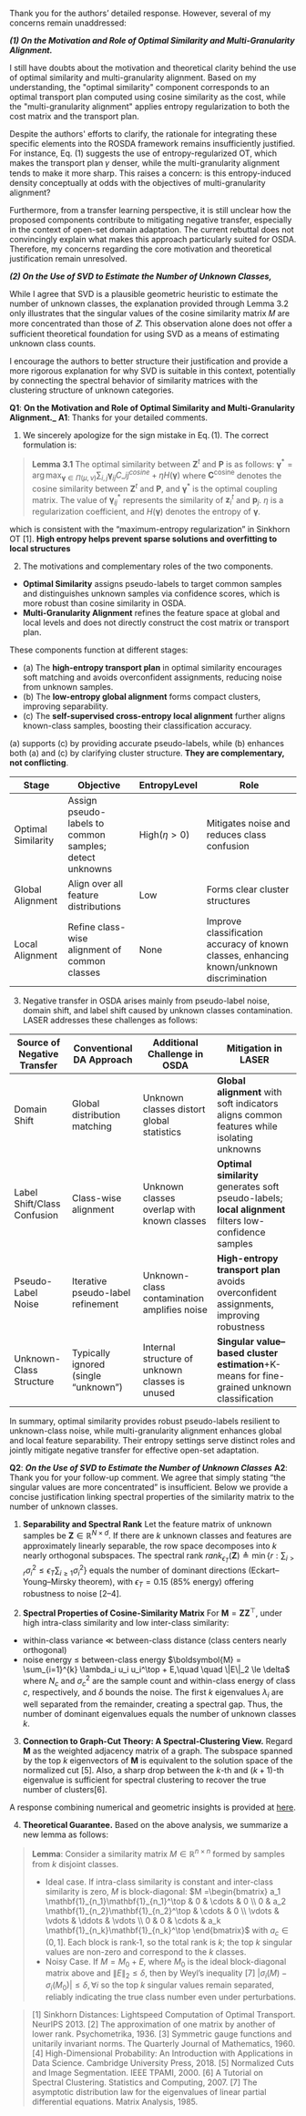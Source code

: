Thank you for the authors’ detailed response. However, several of my concerns remain unaddressed:

**_(1) On the Motivation and Role of Optimal Similarity and Multi-Granularity Alignment._**

I still have doubts about the motivation and theoretical clarity behind the use of optimal similarity and multi-granularity alignment. Based on my understanding, the "optimal similarity" component corresponds to an optimal transport plan computed using cosine similarity as the cost, while the "multi-granularity alignment" applies entropy regularization to both the cost matrix and the transport plan.

Despite the authors' efforts to clarify, the rationale for integrating these specific elements into the ROSDA framework remains insufficiently justified. For instance, Eq. (1) suggests the use of entropy-regularized OT, which makes the transport plan 𝛾 denser, while the multi-granularity alignment tends to make it more sharp. This raises a concern: is this entropy-induced density conceptually at odds with the objectives of multi-granularity alignment?

Furthermore, from a transfer learning perspective, it is still unclear how the proposed components contribute to mitigating negative transfer, especially in the context of open-set domain adaptation. The current rebuttal does not convincingly explain what makes this approach particularly suited for OSDA. Therefore, my concerns regarding the core motivation and theoretical justification remain unresolved.

**_(2) On the Use of SVD to Estimate the Number of Unknown Classes,_**

While I agree that SVD is a plausible geometric heuristic to estimate the number of unknown classes, the explanation provided through Lemma 3.2 only illustrates that the singular values of the cosine similarity matrix 𝑀 are more concentrated than those of 𝑍. This observation alone does not offer a sufficient theoretical foundation for using SVD as a means of estimating unknown class counts.

I encourage the authors to better structure their justification and provide a more rigorous explanation for why SVD is suitable in this context, potentially by connecting the spectral behavior of similarity matrices with the clustering structure of unknown categories.

**Q1**: **On the Motivation and Role of Optimal Similarity and Multi-Granularity Alignment._**
**A1**: Thanks for your detailed comments.
1. We sincerely apologize for the sign mistake in Eq. (1). The correct formulation is: 
> **Lemma 3.1** The optimal similarity between $\boldsymbol{Z}^t$ and $\mathbf{P}$ is as follows:
$\boldsymbol{\gamma}^*=\arg\max_{\boldsymbol{\gamma}\in\Pi(\mu,\nu)} \sum_{i,j} \boldsymbol{\gamma}_{ij} C\_{ij}^{cosine} + \eta H(\boldsymbol{\gamma})$
	where $\boldsymbol{C}^{\text{cosine}}$ denotes the cosine similarity between $\boldsymbol{Z}^t$ and $\mathbf{P}$, and $\boldsymbol{\gamma}^{*}$ is the optimal coupling matrix. The value of $\boldsymbol{\gamma}^{*}_{ij}$ represents the similarity of $\boldsymbol{z}^t_i$ and $\mathbf{p}_j$. $\eta$ is a regularization coefficient, and $H(\boldsymbol{\gamma})$ denotes the entropy of $\boldsymbol{\gamma}$.

which is consistent with the “maximum-entropy regularization” in Sinkhorn OT [1]. **High entropy helps prevent sparse solutions and overfitting to local structures**

2. The motivations and complementary roles of the two components.
- **Optimal Similarity** assigns pseudo-labels to target common samples and distinguishes unknown samples via confidence scores, which is more robust than cosine similarity in OSDA.
- **Multi-Granularity Alignment** refines the feature space at global and local levels and does not directly construct the cost matrix or transport plan.

These components function at different stages:

- (a) The **high-entropy transport plan** in optimal similarity encourages soft matching and avoids overconfident assignments, reducing noise from unknown samples.
- (b) The **low-entropy global alignment** forms compact clusters, improving separability.
- (c) The **self-supervised cross-entropy local alignment** further aligns known-class samples, boosting their classification accuracy.

(a) supports (c) by providing accurate pseudo-labels, while (b) enhances both (a) and (c) by clarifying cluster structure. **They are complementary, not conflicting**.

|Stage|Objective|EntropyLevel|Role|
|---|---|---|---|
|Optimal Similarity|Assign pseudo-labels to common samples; detect unknowns|High($\eta>0$)|Mitigates noise and reduces class confusion|
|Global Alignment|Align over all feature distributions|Low|Forms clear cluster structures|
|Local Alignment|Refine class-wise alignment of common classes|None|Improve classification accuracy of known classes, enhancing known/unknown discrimination|

3. Negative transfer in OSDA arises mainly from pseudo-label noise, domain shift, and label shift caused by unknown classes contamination. LASER addresses these challenges as follows:

|Source of Negative Transfer|Conventional DA Approach|Additional Challenge in OSDA|Mitigation in LASER|
|---|---|---|---|
|Domain Shift|Global distribution matching|Unknown classes distort global statistics|**Global alignment** with soft indicators aligns common features while isolating unknowns|
|Label Shift/Class Confusion|Class-wise alignment|Unknown classes overlap with known classes|**Optimal similarity** generates soft pseudo-labels; **local alignment** filters low-confidence samples|
|Pseudo-Label Noise|Iterative pseudo-label refinement|Unknown-class contamination amplifies noise|**High-entropy transport plan** avoids overconfident assignments, improving robustness|
|Unknown-Class Structure|Typically ignored (single “unknown”)|Internal structure of unknown classes is unused|**Singular value–based cluster estimation**+K-means for fine-grained unknown classification|

In summary, optimal similarity provides robust pseudo-labels resilient to unknown-class noise, while multi-granularity alignment enhances global and local feature separability. Their entropy settings serve distinct roles and jointly mitigate negative transfer for effective open-set adaptation.

**Q2**: ***On the Use of SVD to Estimate the Number of Unknown Classes***
**A2**: Thank you for your follow-up comment. We agree that simply stating “the singular values are more concentrated” is insufficient. Below we provide a concise justification linking spectral properties of the similarity matrix to the number of unknown classes.

1. **Separability and Spectral Rank**
Let the feature matrix of unknown samples be $\boldsymbol{Z}\in \mathbb{R}^{N \times d}$. If there are $k$ unknown classes and features are approximately linearly separable, the row space decomposes into $k$ nearly orthogonal subspaces. The spectral rank
$rank_{\epsilon_T}(\boldsymbol{Z}) \triangleq \min\left\{r : \sum_{i>r} \sigma_i^2 \le \epsilon_T \sum_{i\ge 1} \sigma_i^2\right\}$
equals the number of dominant directions (Eckart–Young–Mirsky theorem), with $\epsilon_T=0.15$ (85% energy) offering robustness to noise [2–4].

2. **Spectral Properties of Cosine-Similarity Matrix**
For $\boldsymbol{M}=\boldsymbol{Z}\boldsymbol{Z}^\top$, under high intra-class similarity and low inter-class similarity:
- within-class variance ≪ between-class distance (class centers nearly orthogonal)
- noise energy ≤ between-class energy
$\boldsymbol{M} = \sum_{i=1}^{k} \lambda_i u_i u_i^\top + E,\quad \quad \|E\|_2 \le \delta$
where $N_c$ and $\sigma_c^2$ are the sample count and within-class energy of class $c$, respectively, and $\delta$ bounds the noise. The first $k$ eigenvalues $\lambda_i$ are well separated from the remainder, creating a spectral gap. Thus, the number of dominant eigenvalues equals the number of unknown classes $k$.

3. **Connection to Graph-Cut Theory: A Spectral-Clustering View.**
Regard $\boldsymbol{M}$ as the weighted adjacency matrix of a graph. The subspace spanned by the top $k$ eigenvectors of $\boldsymbol{M}$ is equivalent to the solution space of the normalized cut [5]. Also, a sharp drop between the $k$-th and $(k+1)$-th eigenvalue is sufficient for spectral clustering to recover the true number of clusters[6].

A response combining numerical and geometric insights is provided at [here](https://anonymous.4open.science/r/NIPS2025-ROSDA-7F77/shiyitu.pdf).

4. **Theoretical Guarantee.**
Based on the above analysis, we summarize a new lemma as follows:
> **Lemma**: Consider a similarity matrix $M\in\mathbb{R}^{n\times n}$ formed by samples from $k$ disjoint classes.
> - Ideal case.
If intra-class similarity is constant and inter-class similarity is zero, $M$ is block-diagonal:
$M =\begin{bmatrix}
a_1 \mathbf{1}_{n_1}\mathbf{1}_{n_1}^\top & 0 & \cdots & 0 \\
0 & a_2 \mathbf{1}_{n_2}\mathbf{1}_{n_2}^\top & \cdots & 0 \\
\vdots & \vdots & \ddots & \vdots \\
0 & 0 & \cdots & a_k \mathbf{1}_{n_k}\mathbf{1}_{n_k}^\top
\end{bmatrix}$
with $a_c \in (0,1]$. Each block is rank‑1, so the total rank is $k$; the top $k$ singular values are non-zero and correspond to the $k$ classes.
> - Noisy Case.
If $M=M_0+E$, where $M_0$ is the ideal block-diagonal matrix above and $\|E\|_2\leq\delta$, then by Weyl’s inequality [7]
$|\sigma_i(M)-\sigma_i(M_0)| \le\delta,\forall i$
so the top $k$ singular values remain separated, reliably indicating the true class number even under perturbations.

> [1] Sinkhorn Distances: Lightspeed Computation of Optimal Transport. NeurIPS 2013.
> [2] The approximation of one matrix by another of lower rank. Psychometrika, 1936.
> [3] Symmetric gauge functions and unitarily invariant norms. The Quarterly Journal of Mathematics, 1960.
> [4] High-Dimensional Probability: An Introduction with Applications in Data Science. Cambridge University Press, 2018.
> [5] Normalized Cuts and Image Segmentation. IEEE TPAMI, 2000.
> [6] A Tutorial on Spectral Clustering. Statistics and Computing, 2007.
> [7] The asymptotic distribution law for the eigenvalues of linear partial differential equations. Matrix Analysis, 1985.